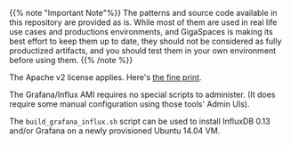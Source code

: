 {{% note "Important Note"%}}
The patterns and source code available in this repository are provided as is. While most of them are used in real life use cases and productions environments, and GigaSpaces is making its best effort to keep them up to date, they should not be considered as fully productized artifacts, and you should test them in your own environment before using them.
{{% /note %}}

The Apache v2 license applies. Here's [the fine print](../license.txt).

The Grafana/Influx AMI requires no special scripts to administer. (It does require some manual configuration using those tools' Admin UIs).

The `build_grafana_influx.sh` script can be used to install InfluxDB 0.13 and/or Grafana on a newly provisioned Ubuntu 14.04 VM.